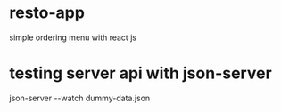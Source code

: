 # resto-app
simple ordering menu with react js

# testing server api with json-server
json-server --watch dummy-data.json
